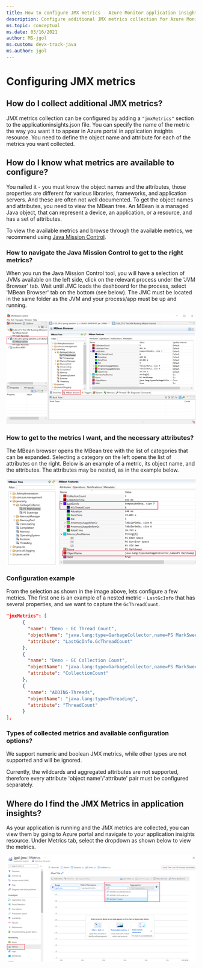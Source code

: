 ```yaml
---
title: How to configure JMX metrics - Azure Monitor application insights for Java
description: Configure additional JMX metrics collection for Azure Monitor application insights Java agent
ms.topic: conceptual
ms.date: 03/16/2021
author: MS-jgol
ms.custom: devx-track-java
ms.author: jgol
---
```


# Configuring JMX metrics


## How do I collect additional JMX metrics?

JMX metrics collection can be configured by adding a ```"jmxMetrics"``` section to the applicationinsights.json file. You can specify the name of the metric the way you want it to appear in Azure portal in application insights resource. You need to define the object name and attribute for each of the metrics you want collected.

## How do I know what metrics are available to configure?

You nailed it - you must know the object names and the attributes, those properties are different for various libraries, frameworks, and application servers. And these are often not well documented. To get the object names and attributes, you need to view the MBean tree. An MBean is a managed Java object, that can represent a device, an application, or a resource, and has a set of attributes. 

To view the available metrics and browse through the available metrics, we recommend using [Java Mission Control](https://www.oracle.com/java/technologies/jdk-mission-control.html).

### How to navigate the Java Mission Control to get to the right metrics?

When you run the Java Mission Control tool, you will have a selection of JVMs available on the left side, click on the relevant process under the 'JVM Browser' tab. Wait until JMC loads the dashboard for the process, select 'MBean Browser' tab on the bottom (see below). The JMC must be located in the same folder as the JVM and your process/app must be up and running.

![Screenshot of JMC MBean browser](media/java-ipa/jmx/jmc-mbean-browser.png)

### How to get to the metrics I want, and the necessary attributes?

The MBean browser opens the MBean tree with the list of categories that can be expanded. Selecting a category on the left opens the list of attributes on the right. Below is an example of a metric, its object name, and the attributes. The attributes may be nested, as in the example below.

![Screenshot of JMC MBean tree](media/java-ipa/jmx/jmc-metric-sample.png)

### Configuration example

From the selection as shown in the image above, lets configure a few metrics. The first one is an example of a nested metric - `LastGcInfo` that has several properties, and we want to capture the `GcThreadCount`.

```json
"jmxMetrics": [
      {
        "name": "Demo - GC Thread Count",
        "objectName": "java.lang:type=GarbageCollector,name=PS MarkSweep",
        "attribute": "LastGcInfo.GcThreadCount"
      },
      {
        "name": "Demo - GC Collection Count",
        "objectName": "java.lang:type=GarbageCollector,name=PS MarkSweep",
        "attribute": "CollectionCount"
      },
      {
        "name": "ADDING-Threads",
        "objectName": "java.lang:type=Threading",
        "attribute": "ThreadCount"
      }
],
```

### Types of collected metrics and available configuration options?

We support numeric and boolean JMX metrics, while other types are not supported and will be ignored. 

Currently, the wildcards and aggregated attributes are not supported, therefore every attribute 'object name'/'attribute' pair must be configured separately. 


## Where do I find the JMX Metrics in application insights?

As your application is running and the JMX metrics are collected, you can view them by going to Azure portal and navigate to your application insights resource. Under Metrics tab, select the dropdown as shown below to view the metrics.

![Screenshot of metrics in portal](media/java-ipa/jmx/jmx-portal.png)
